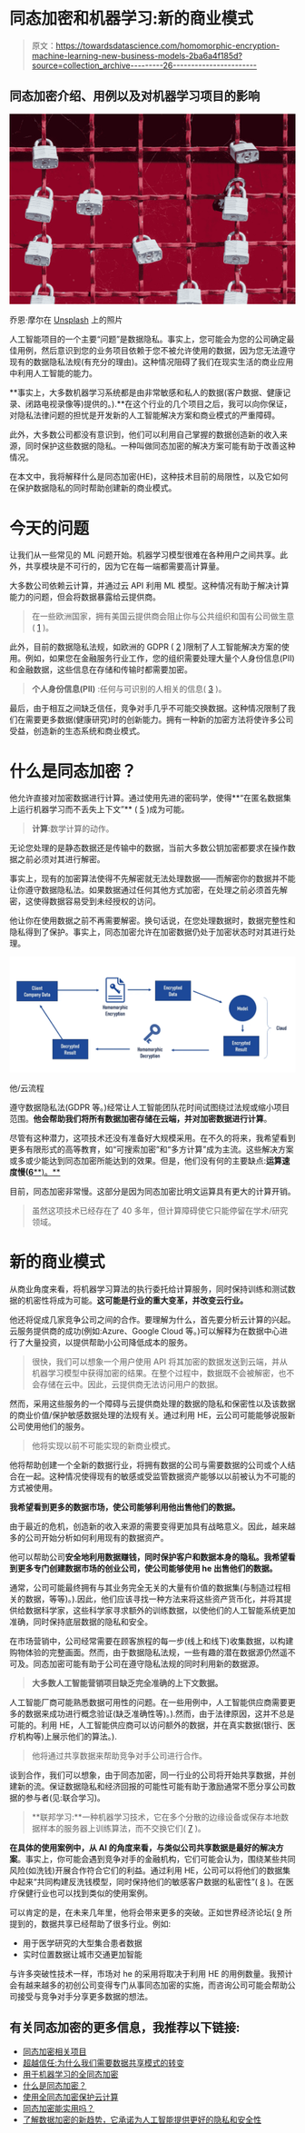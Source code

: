 # 同态加密和机器学习:新的商业模式

> 原文：<https://towardsdatascience.com/homomorphic-encryption-machine-learning-new-business-models-2ba6a4f185d?source=collection_archive---------26----------------------->

## 同态加密介绍、用例以及对机器学习项目的影响

![](img/daaf3c516abdcba89d12c5e3544143f1.png)

乔恩·摩尔在 [Unsplash](https://unsplash.com/s/photos/lock?utm_source=unsplash&utm_medium=referral&utm_content=creditCopyText) 上的照片

人工智能项目的一个主要“问题”是数据隐私。事实上，您可能会为您的公司确定最佳用例，然后意识到您的业务项目依赖于您不被允许使用的数据，因为您无法遵守现有的数据隐私法规(有充分的理由)。这种情况阻碍了我们在现实生活的商业应用中利用人工智能的能力。

**事实上，大多数机器学习系统都是由非常敏感和私人的数据(客户数据、健康记录、闭路电视录像等)提供的。).**在这个行业的几个项目之后，我可以向你保证，对隐私法律问题的担忧是开发新的人工智能解决方案和商业模式的严重障碍。

此外，大多数公司都没有意识到，他们可以利用自己掌握的数据创造新的收入来源，同时保护这些数据的隐私。一种叫做同态加密的解决方案可能有助于改善这种情况。

在本文中，我将解释什么是同态加密(HE)，这种技术目前的局限性，以及它如何在保护数据隐私的同时帮助创建新的商业模式。

# 今天的问题

让我们从一些常见的 ML 问题开始。机器学习模型很难在各种用户之间共享。此外，共享模块是不可行的，因为它在每一端都需要高计算量。

大多数公司依赖云计算，并通过云 API 利用 ML 模型。这种情况有助于解决计算能力的问题，但会将数据暴露给云提供商。

> 在一些欧洲国家，拥有美国云提供商会阻止你与公共组织和国有公司做生意( [1](https://www.wired.com/insights/2011/12/microsofts-pushes-back-on-eu-cloud-concerns-as-european-rivals-move-in/) )。

此外，目前的数据隐私法规，如欧洲的 GDPR ( [2](https://en.wikipedia.org/wiki/General_Data_Protection_Regulation) )限制了人工智能解决方案的使用。例如，如果您在金融服务行业工作，您的组织需要处理大量个人身份信息(PII)和金融数据，这些信息在存储和传输时都需要加密。

> **个人身份信息(PII)** :任何与可识别的人相关的信息( [3](https://en.wikipedia.org/wiki/Personal_data) )。

最后，由于相互之间缺乏信任，竞争对手几乎不可能交换数据。这种情况限制了我们在需要更多数据(健康研究)时的创新能力。拥有一种新的加密方法将使许多公司受益，创造新的生态系统和商业模式。

# 什么是同态加密？

他允许直接对加密数据进行计算。通过使用先进的密码学，使得**“在匿名数据集上运行机器学习而不丢失上下文”** ( [5](https://www.microsoft.com/en-us/ai/ai-lab-he) )成为可能。

> **计算**:数学计算的动作。

无论您处理的是静态数据还是传输中的数据，当前大多数公钥加密都要求在操作数据之前必须对其进行解密。

事实上，现有的加密算法使得不先解密就无法处理数据——而解密你的数据并不能让你遵守数据隐私法。如果数据通过任何其他方式加密，在处理之前必须首先解密，这使得数据容易受到未经授权的访问。

他让你在使用数据之前不再需要解密。换句话说，在您处理数据时，数据完整性和隐私得到了保护。事实上，同态加密允许在加密数据仍处于加密状态时对其进行处理。

![](img/6177c5cff8a6f196e70150c209d651f8.png)

他/云流程

遵守数据隐私法(GDPR 等。)经常让人工智能团队花时间试图绕过法规或缩小项目范围。**他会帮助我们将所有数据加密存储在云端，并对加密数据进行计算**。

尽管有这种潜力，这项技术还没有准备好大规模采用。在不久的将来，我希望看到更多有限形式的高等教育，如“可搜索加密”和“多方计算”成为主流。这些解决方案或多或少能达到同态加密所能达到的效果。但是，他们没有何的主要缺点:**运算速度慢(**[**6****)。**](https://blog.openmined.org/what-is-homomorphic-encryption/)

目前，同态加密非常慢。这部分是因为同态加密比明文运算具有更大的计算开销。

> 虽然这项技术已经存在了 40 多年，但计算障碍使它只能停留在学术/研究领域。

# 新的商业模式

从商业角度来看，将机器学习算法的执行委托给计算服务，同时保持训练和测试数据的机密性将成为可能。**这可能是行业的重大变革，并改变云行业。**

他还将促成几家竞争公司之间的合作。要理解为什么，首先要分析云计算的兴起。云服务提供商的成功(例如:Azure、Google Cloud 等。)可以解释为在数据中心进行了大量投资，以提供帮助小公司降低成本的服务。

> 很快，我们可以想象一个用户使用 API 将其加密的数据发送到云端，并从机器学习模型中获得加密的结果。在整个过程中，数据既不会被解密，也不会存储在云中。因此，云提供商无法访问用户的数据。

然而，采用这些服务的一个障碍与云提供商处理的数据的隐私和保密性以及该数据的商业价值/保护敏感数据处理的法规有关。通过利用 HE，云公司可能能够说服新公司使用他们的服务。

> 他将实现以前不可能实现的新商业模式。

他将帮助创建一个全新的数据行业，将拥有数据的公司与需要数据的公司或个人结合在一起。这种情况使得现有的敏感或受监管数据资产能够以以前被认为不可能的方式被使用。

**我希望看到更多的数据市场，使公司能够利用他出售他们的数据。**

由于最近的危机，创造新的收入来源的需要变得更加具有战略意义。因此，越来越多的公司开始分析如何利用现有的数据资产。

他可以帮助公司**安全地利用数据赚钱，同时保护客户和数据本身的隐私。我希望看到更多专门创建数据市场的创业公司，使公司能够使用 he 出售他们的数据。**

通常，公司可能最终拥有与其业务完全无关的大量有价值的数据集(与制造过程相关的数据，等等)。).因此，他们应该寻找一种方法来将这些资产货币化，并将其提供给数据科学家，这些科学家寻求额外的训练数据，以使他们的人工智能系统更加准确，同时保持底层数据的隐私和安全。

在市场营销中，公司经常需要在顾客旅程的每一步(线上和线下)收集数据，以构建购物体验的完整画面。然而，由于数据隐私法规，一些有趣的潜在数据源仍然遥不可及。同态加密可能有助于公司在遵守隐私法规的同时利用新的数据源。

> **大多数人工智能营销项目缺乏完全准确的上下文数据。**

人工智能厂商可能熟悉数据可用性的问题。在一些用例中，人工智能供应商需要更多的数据来成功进行概念验证(缺乏准确性等)。).然而，由于法律原因，这并不总是可能的。利用 HE，人工智能供应商可以访问额外的数据，并在真实数据(银行、医疗机构等)上展示他们的算法。).

> 他将通过共享数据来帮助竞争对手公司进行合作。

谈到合作，我们可以想象，由于同态加密，同一行业的公司将开始共享数据，并创建新的流。保证数据隐私和经济回报的可能性可能有助于激励通常不愿分享公司数据的参与者(见:联合学习)。

> **联邦学习:**一种机器学习技术，它在多个分散的边缘设备或保存本地数据样本的服务器上训练算法，而不交换它们( [7](https://en.wikipedia.org/wiki/Federated_learning) )。

**在具体的使用案例中，从 AI 的角度来看，与类似公司共享数据是最好的解决方案**。事实上，你可能会遇到竞争对手的金融机构，它们可能会认为，围绕某些共同风险(如洗钱)开展合作符合它们的利益。通过利用 HE，公司可以将他们的数据集中起来“共同构建反洗钱模型，同时保持他们的敏感客户数据的私密性”( [8](https://venturebeat.com/2020/01/16/meet-the-new-twist-on-data-encryption-that-promises-better-privacy-and-security-for-ai/) )。在医疗保健行业也可以找到类似的使用案例。

可以肯定的是，在未来几年里，他将会带来更多的突破。正如世界经济论坛( [9](https://www.weforum.org/agenda/2020/01/new-paradigm-data-sharing/) 所提到的，数据共享已经帮助了很多行业。例如:

*   用于医学研究的大型集合患者数据
*   实时位置数据让城市交通更加智能

与许多突破性技术一样，市场对 he 的采用将取决于利用 HE 的用例数量。我预计会有越来越多的初创公司变得专门从事同态加密的实施，而咨询公司可能会帮助公司接受与竞争对手分享更多数据的想法。

## 有关同态加密的更多信息，我推荐以下链接:

*   [同态加密相关项目](https://www.microsoft.com/en-us/ai/ai-lab-he)
*   [超越信任:为什么我们需要数据共享模式的转变](https://www.weforum.org/agenda/2020/01/new-paradigm-data-sharing/)
*   [用于机器学习的全同态加密](https://tel.archives-ouvertes.fr/tel-01918263v2/document)
*   [什么是同态加密？](https://blog.openmined.org/what-is-homomorphic-encryption/)
*   [使用全同态加密保护云计算](https://www.researchgate.net/publication/304339109_Using_Fully_Homomorphic_Encryption_to_Secure_Cloud_Computing)
*   [同态加密能实用吗？](https://eprint.iacr.org/2011/405.pdf)
*   [了解数据加密的新趋势，它承诺为人工智能提供更好的隐私和安全性](https://venturebeat.com/2020/01/16/meet-the-new-twist-on-data-encryption-that-promises-better-privacy-and-security-for-ai/)